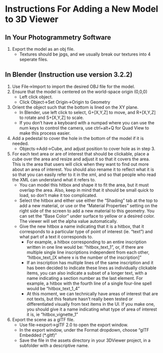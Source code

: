 # Instructions For Adding a New Model to 3D Viewer
## In Your Photogrammetry Software
1. Export the model as an obj file. 
    * Textures should be jpgs, and we usually break our textures into 4 seperate files.
## In Blender (Instruction use version 3.2.2)
1.	Use File->Import to import the desired OBJ file for the model.
2.	Ensure that the model is centered on the world-space origin (0,0,0)
    * Left click object.
    * Click Object->Set Origin->Origin to Geometry
3.	Orient the object such that the bottom is lined on the XY plane.
    * In Blender, use left click to select, G+[X,Y,Z] to move, and R+[X,Y,Z] to rotate and S+[X,Y,Z] to scale.
    * If you don’t have a keyboard with a numpad where you can use the num keys to control the camera, use ctrl+alt+Q for Quad View to make this process easier.
4.	Add a pedestal to cover the hole in the bottom of the model if it is needed. 
    * Objects->Add->Cube, and adjust position to cover hole as in step 3.
5.	For each text area or are of interest that should be clickable, place a cube over the area and resize and adjust it so that it covers the area. This is the area that users will click when they want to find out more about an area of interest. You should also rename it to reflect what it is so that you can easily refer to it in the xml, and so that people who read the XML can understand what it refers to. 
    * You can model this hitbox and shape it to fit the area, but it must overlap the area. Also, keep in mind that it should be small quick to load, so don’t make it too complicated.
    * Select the hitbox and either use either the “Shading” tab at the top to add a new material, or use or the “Material Properties” setting on the right side of the screen to add a new material to this geometry. You can set the “Base Color” under surface to yellow or a desired color. The viewer will set the alpha value automatically.
    * Give the new hitbox a name indicating that it is a hitbox, that it corresponds to a particular type of point of interest (ie. “text”) and what part of a text it corresponds to. 
        - For example, a hitbox corresponding to an entire inscription written in one line would be: “hitbox_text_1”, or, if there are multiple single line inscriptions independent from each other, “hitbox_text_[X where x is the number of the inscription]”
        - If an inscription has multiple lines of the same inscription and it has been decided to indicate these lines as individually clickable items, you can also indicate a subset of a longer text, with a name indicating a section number as the last element. For example, a hitbox with the fourth line of a single four-line spell would be “hitbox_text_1_4”
        - At this moment, we can technically have areas of interest that are not texts, but this feature hasn’t really been tested or differentiated visually from text items in the UI. If you make one, you should give it a name indicating what type of area of interest it is, ie “hitbox_vignette_1”
6. Export the scene as a glTF file.
    * Use file->export->glTF 2.0 to open the export window.
    * In the export window, under the Format dropdown, choose “glTF Embedded (*.gltf)”
    * Save the file in the assets directory in your 3DViewer project, in a subfolder with a descriptive name.
 



